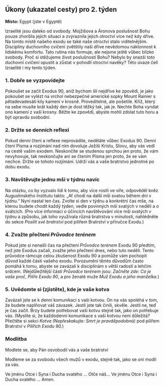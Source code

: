

## Úkony (ukazatel cesty) pro 2. týden

**Místo:** Egypt (jste v Egyptě)

Izraelité jsou daleko od svobody. Mojžíšova a Áronova poslušnost Bohu pouze zhoršila jejich situaci a zvýraznila jejich otroctví více než kdy dříve. Na tomto místě našeho exodu se také naše otroctví stalo viditelnějším. Disciplíny duchovního cvičení zvětštily naši dříve nevědomou náklonnost k lidskému komfortu. Tato rutina nás formuje, ale nejsme ještě vůbec blízko svobody. Proč si stěžujeme život poslušností Bohu? Nebylo by snazší toto duchovní cvičení opustit a zůstat v pohodlí otroctví navěky? Této úvaze čelí Izraelité i my tento týden.

### 1. Dobře se vyzpovídejte
Pokoušet se začít Exodus 90, aniž bychom šli nejdříve ke zpovědi, je jako pokoušet se vylézt na vrchol nebezpečné americké sopky Mount Rainier s pětadevadesáti kily kamení v krosně. Proveditelné, ale pošetilé. Kříž, který na sebe musíte brát každý den je dost těžký tak, jak je. Nechte Boha vyndat ono kamení z vaší krosny. Běžte ke zpovědi, abyste mohli zdolat tuto horu a být opravdu svobodní.
### 2. Držte se denních reflexí
Pokud denní čtení a reflexe neprovádíte, neděláte vůbec Exodus 90. Denní čtení Písma a rozjímání nad ním dovoluje Ježíši Kristu, Slovu, aby vás vedl na cestě vaším exodem. Neskončíte se studenou sprchou jen proto, že vám nevyhovuje, tak neskončujte ani se čtením Písma jen proto, že se vám nechce. Držte se tohoto rozjímání. Udrží vás a vaše bratrstvo jednotné po dobu exodu.
### 3. Navštěvujte jednu mši v týdnu navíc
Na otázku, co by vyzvalo lidi k tomu, aby více rostli ve víře, odpověděl kněz Augustinského Institutu takto: „Ať chodí na další mši svatou během dní v týdnu.“ Nyní nastal ten čas. Zvolte si den v týdnu a konkrétní čas mše, na kterou budete chodit každý týden, vedle povinných mší svatých v neděli a o svátcích. (Pro více informací o účincích navštěvování více mší svatých v týdnu a způsobu, jak toho využívala různá bratrstva v minulosti, nahlédněte do sekce *Posílit své bratrství* pod pilířem Bratrství v příručce Exodu.)
### 4. Zvažte přečtení *Průvodce terénem*
Pokud jste si nenašli čas na přečtení *Průvodce terénem* Exodu 90 předtím, než jste Exodus začali, zvažte jeho přečtení dnes, nebo tuto neděli. Tento průvodce rámcuje celou zkušenost Exodu 90 a pomůže vám pochopit důvod každé části vašeho exodu. Porozumění těmto důvodům často pomáhá k tomu, abyste se zavázali k disciplínám s větší radostí a lehčím srdcem. (Nejdůležitější části *Průvodce terénem* jsou: *Začněte zde: Co je vaše proč*, *Pilíře Exodu 90*, a pro ženaté muže *Muž Exodu a jeho manželka.*)
### 5. Uvědomte si (zjistěte), kde je vaše kotva
Zavázali jste se k denní komunikaci s vaší kotvou. On na vás spoléhá v tom, že budete naplňovat váš závazek. Jestli jste tak činili, skvěle. Jestli ne, teď je čas začít. Brzy budete potřebovat vaši kotvu stejně tak, jako on potřebuje vás. (Myslíte si, že každodenní komunikace s vaší kotvou není důležitá? Přečtěte si sekci *Kotva (Nepřeskakujte: Smrt je pravděpodobná)* pod pilířem Bratrství v *Pilířích Exodu 90.*)

### Modlitba
Modlete se, aby Pán osvobodil vás a vaše bratrství 


Modleme se za svobodu všech mužů v exodu, stejně tak, jako se oni modlí za vás.


Ve jménu Otce i Syna i Ducha svatého … Otče náš… Ve jménu Otce i Syna i Ducha svatého … Amen.


